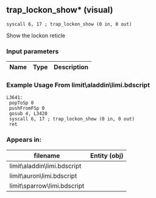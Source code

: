 ## trap_lockon_show* (visual)

`syscall 6, 17 ; trap_lockon_show (0 in, 0 out)`

Show the lockon reticle

### Input parameters
| Name | Type | Description
|------|------|------------


### Example Usage From limit\aladdin\limi.bdscript
```plaintext
L3641:
 popToSp 0
 pushFromFSp 0
 gosub 4, L3420
 syscall 6, 17 ; trap_lockon_show (0 in, 0 out)
 ret
```


### Appears in:
| filename | Entity (obj)
|----------|-------------
| limit\aladdin\limi.bdscript       |           
| limit\auron\limi.bdscript       |           
| limit\sparrow\limi.bdscript       |           



